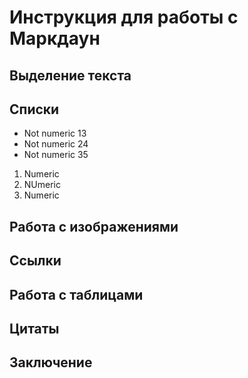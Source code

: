 # Инструкция для работы с Маркдаун

## Выделение текста

## Списки

* Not numeric 13
* Not numeric 24
* Not numeric 35

1. Numeric 
1. NUmeric
1. Numeric


## Работа с изображениями

## Ссылки

## Работа с таблицами

## Цитаты

## Заключение


